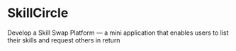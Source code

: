 # SkillCircle
Develop a Skill Swap Platform — a mini application that enables users to list their skills and request others in return
